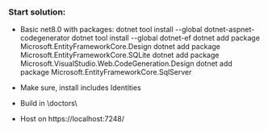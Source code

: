 ### Start solution:
- Basic net8.0 with packages:
dotnet tool install --global dotnet-aspnet-codegenerator
dotnet tool install --global dotnet-ef
dotnet add package Microsoft.EntityFrameworkCore.Design
dotnet add package Microsoft.EntityFrameworkCore.SQLite
dotnet add package Microsoft.VisualStudio.Web.CodeGeneration.Design
dotnet add package Microsoft.EntityFrameworkCore.SqlServer

- Make sure, install includes Identities
- Build in \doctors\
- Host on https://localhost:7248/